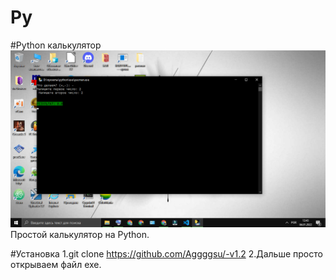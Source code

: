 # Py

#Python калькулятор
![Python](https://github.com/Aggggsu/-v1.2/blob/main/image/Python.png)
Простой калькулятор на Python.

#Установка 
1.git clone https://github.com/Aggggsu/-v1.2
2.Дальше просто открываем файл exe.
